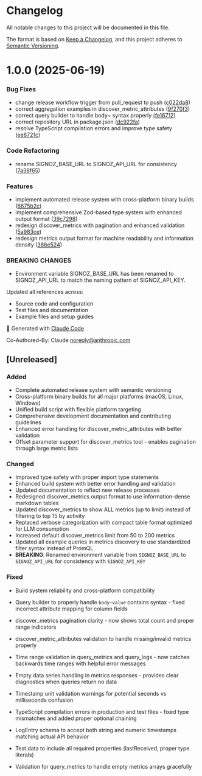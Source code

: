 # Changelog

All notable changes to this project will be documented in this file.

The format is based on [Keep a Changelog](https://keepachangelog.com/en/1.0.0/),
and this project adheres to [Semantic Versioning](https://semver.org/spec/v2.0.0.html).

# 1.0.0 (2025-06-19)


### Bug Fixes

* change release workflow trigger from pull_request to push ([c022da8](https://github.com/joshualyon/signoz-mcp-server/commit/c022da88755f72cc8ded15ab2d21baf95efed93e))
* correct aggregation examples in discover_metric_attributes ([9f270f3](https://github.com/joshualyon/signoz-mcp-server/commit/9f270f399ad291298fcfae2847023155ade6441a))
* correct query builder to handle body~ syntax properly ([fe16712](https://github.com/joshualyon/signoz-mcp-server/commit/fe16712a16b093c6c13be4a2c55b8b61319ee132))
* correct repository URL in package.json ([dc922fa](https://github.com/joshualyon/signoz-mcp-server/commit/dc922fa79cd4d87d420df7f90de543ba8f378613))
* resolve TypeScript compilation errors and improve type safety ([ee8721c](https://github.com/joshualyon/signoz-mcp-server/commit/ee8721ce0086918721e67eed0a48fe19033e4d79))


### Code Refactoring

* rename SIGNOZ_BASE_URL to SIGNOZ_API_URL for consistency ([7a38f65](https://github.com/joshualyon/signoz-mcp-server/commit/7a38f65911ea01b6dedb9cc18158a48233d68986))


### Features

* implement automated release system with cross-platform binary builds ([6675b2c](https://github.com/joshualyon/signoz-mcp-server/commit/6675b2c0e388c66bf84d65a9609b9f7cc85a45ce))
* implement comprehensive Zod-based type system with enhanced output format ([39c7298](https://github.com/joshualyon/signoz-mcp-server/commit/39c72983a02ded0d863c951dcaf5825c345c469a))
* redesign discover_metrics with pagination and enhanced validation ([5a983ce](https://github.com/joshualyon/signoz-mcp-server/commit/5a983cef707127e9948b94c21a3d5d9c80eac3c8))
* redesign metrics output format for machine readability and information density ([386e524](https://github.com/joshualyon/signoz-mcp-server/commit/386e524fcae0bdb5e8dc7213a0d8e421a5d8767c))


### BREAKING CHANGES

* Environment variable SIGNOZ_BASE_URL has been renamed
to SIGNOZ_API_URL to match the naming pattern of SIGNOZ_API_KEY.

Updated all references across:
- Source code and configuration
- Test files and documentation
- Example files and setup guides

🤖 Generated with [Claude Code](https://claude.ai/code)

Co-Authored-By: Claude <noreply@anthropic.com>

## [Unreleased]

### Added
- Complete automated release system with semantic versioning
- Cross-platform binary builds for all major platforms (macOS, Linux, Windows)
- Unified build script with flexible platform targeting
- Comprehensive development documentation and contributing guidelines
- Enhanced error handling for discover_metric_attributes with better validation
- Offset parameter support for discover_metrics tool - enables pagination through large metric lists

### Changed
- Improved type safety with proper import type statements
- Enhanced build system with better error handling and validation
- Updated documentation to reflect new release processes
- Redesigned discover_metrics output format to use information-dense markdown tables
- Updated discover_metrics to show ALL metrics (up to limit) instead of filtering to top 15 by activity
- Replaced verbose categorization with compact table format optimized for LLM consumption
- Increased default discover_metrics limit from 50 to 200 metrics
- Updated all example queries in metrics discovery to use standardized filter syntax instead of PromQL
- **BREAKING**: Renamed environment variable from `SIGNOZ_BASE_URL` to `SIGNOZ_API_URL` for consistency with `SIGNOZ_API_KEY`

### Fixed
- Build system reliability and cross-platform compatibility
- Query builder to properly handle `body~value` contains syntax - fixed incorrect attribute mapping for column fields
- discover_metrics pagination clarity - now shows total count and proper range indicators
- discover_metric_attributes validation to handle missing/invalid metrics properly
- Time range validation in query_metrics and query_logs - now catches backwards time ranges with helpful error messages
- Empty data series handling in metrics responses - provides clear diagnostics when queries return no data
- Timestamp unit validation warnings for potential seconds vs milliseconds confusion
- TypeScript compilation errors in production and test files - fixed type mismatches and added proper optional chaining
- LogEntry schema to accept both string and numeric timestamps matching actual API behavior
- Test data to include all required properties (lastReceived, proper type literals)

- Validation for query_metrics to handle empty metrics arrays gracefully
